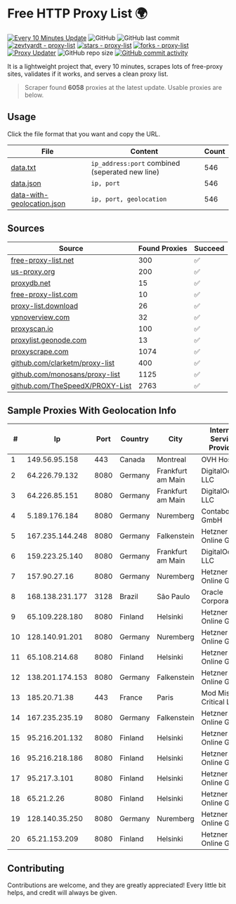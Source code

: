 
# Free HTTP Proxy List 🌍

[![Every 10 Minutes Update](https://github.com/mertguvencli/http-proxy-list/actions/workflows/main.yml/badge.svg?branch=main)](https://github.com/mertguvencli/http-proxy-list/actions/workflows/main.yml)
![GitHub](https://img.shields.io/github/license/mertguvencli/http-proxy-list)
![GitHub last commit](https://img.shields.io/github/last-commit/mertguvencli/http-proxy-list)
[![zevtyardt - proxy-list](https://img.shields.io/static/v1?label=zevtyardt&message=proxy-list&color=blue&logo=github)](https://github.com/zevtyardt/proxy-list "Go to GitHub repo")
[![stars - proxy-list](https://img.shields.io/github/stars/zevtyardt/proxy-list?style=social)](https://github.com/zevtyardt/proxy-list)
[![forks - proxy-list](https://img.shields.io/github/forks/zevtyardt/proxy-list?style=social)](https://github.com/zevtyardt/proxy-list)
[![Proxy Updater](https://github.com/zevtyardt/proxy-list/workflows/Proxy%20Updater/badge.svg)](https://github.com/zevtyardt/proxy-list/actions?query=workflow:"Proxy+Updater")
![GitHub repo size](https://img.shields.io/github/repo-size/zevtyardt/proxy-list)
[![GitHub commit activity](https://img.shields.io/github/commit-activity/m/zevtyardt/proxy-list?logo=commits)](https://github.com/zevtyardt/proxy-list/commits/main)

It is a lightweight project that, every 10 minutes, scrapes lots of free-proxy sites, validates if it works, and serves a clean proxy list.

> Scraper found **6058** proxies at the latest update. Usable proxies are below.

## Usage

Click the file format that you want and copy the URL.

|File|Content|Count|
|----|-------|-----|
|[data.txt](https://raw.githubusercontent.com/mertguvencli/http-proxy-list/main/proxy-list/data.txt)|`ip_address:port` combined (seperated new line)|546|
|[data.json](https://raw.githubusercontent.com/mertguvencli/http-proxy-list/main/proxy-list/data.json)|`ip, port`|546|
|[data-with-geolocation.json](https://raw.githubusercontent.com/mertguvencli/http-proxy-list/main/proxy-list/data-with-geolocation.json)|`ip, port, geolocation`|546|

## Sources

|Source|Found Proxies|Succeed|
|------|-------------|-------|
|[free-proxy-list.net](https://free-proxy-list.net)|300|✅|
|[us-proxy.org](https://www.us-proxy.org)|200|✅|
|[proxydb.net](http://proxydb.net)|15|✅|
|[free-proxy-list.com](https://free-proxy-list.com/?page=&port=&type%5B%5D=http&type%5B%5D=https&up_time=0&search=Search)|10|✅|
|[proxy-list.download](https://www.proxy-list.download/HTTP)|26|✅|
|[vpnoverview.com](https://vpnoverview.com/privacy/anonymous-browsing/free-proxy-servers)|32|✅|
|[proxyscan.io](https://www.proxyscan.io)|100|✅|
|[proxylist.geonode.com](https://proxylist.geonode.com/api/proxy-list?limit=300&page=1&sort_by=lastChecked&sort_type=desc&protocols=http,https)|13|✅|
|[proxyscrape.com](https://api.proxyscrape.com/v2/?request=displayproxies&protocol=http&timeout=10000&country=all&ssl=all&anonymity=all)|1074|✅|
|[github.com/clarketm/proxy-list](https://raw.githubusercontent.com/clarketm/proxy-list/master/proxy-list-raw.txt)|400|✅|
|[github.com/monosans/proxy-list](https://raw.githubusercontent.com/monosans/proxy-list/main/proxies/http.txt)|1125|✅|
|[github.com/TheSpeedX/PROXY-List](https://raw.githubusercontent.com/TheSpeedX/PROXY-List/master/http.txt)|2763|✅|


## Sample Proxies With Geolocation Info

|#|Ip|Port|Country|City|Internet Service Provider|
|-|--|----|-------|----|-------------------------|
|1|149.56.95.158|443|Canada|Montreal|OVH Hosting|
|2|64.226.79.132|8080|Germany|Frankfurt am Main|DigitalOcean, LLC|
|3|64.226.85.151|8080|Germany|Frankfurt am Main|DigitalOcean, LLC|
|4|5.189.176.184|8080|Germany|Nuremberg|Contabo GmbH|
|5|167.235.144.248|8080|Germany|Falkenstein|Hetzner Online GmbH|
|6|159.223.25.140|8080|Germany|Frankfurt am Main|DigitalOcean, LLC|
|7|157.90.27.16|8080|Germany|Nuremberg|Hetzner Online GmbH|
|8|168.138.231.177|3128|Brazil|São Paulo|Oracle Corporation|
|9|65.109.228.180|8080|Finland|Helsinki|Hetzner Online GmbH|
|10|128.140.91.201|8080|Germany|Nuremberg|Hetzner Online GmbH|
|11|65.108.214.68|8080|Finland|Helsinki|Hetzner Online GmbH|
|12|138.201.174.153|8080|Germany|Falkenstein|Hetzner Online GmbH|
|13|185.20.71.38|443|France|Paris|Mod Mission Critical LLC|
|14|167.235.235.19|8080|Germany|Falkenstein|Hetzner Online GmbH|
|15|95.216.201.132|8080|Finland|Helsinki|Hetzner Online GmbH|
|16|95.216.218.186|8080|Finland|Helsinki|Hetzner Online GmbH|
|17|95.217.3.101|8080|Finland|Helsinki|Hetzner Online GmbH|
|18|65.21.2.26|8080|Finland|Helsinki|Hetzner Online GmbH|
|19|128.140.35.250|8080|Germany|Nuremberg|Hetzner Online GmbH|
|20|65.21.153.209|8080|Finland|Helsinki|Hetzner Online GmbH|



## Contributing

Contributions are welcome, and they are greatly appreciated! Every
little bit helps, and credit will always be given.

